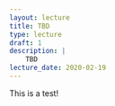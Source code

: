 ```yaml
---
layout: lecture
title: TBD
type: lecture
draft: 1
description: |
    TBD
lecture_date: 2020-02-19
---
```


This is a test!